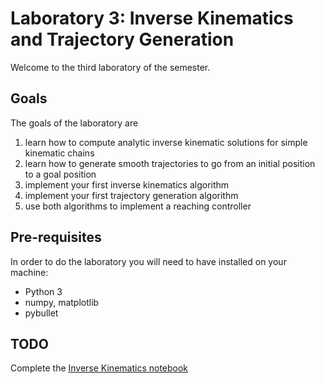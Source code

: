 # Laboratory 3: Inverse Kinematics and Trajectory Generation

Welcome to the third laboratory of the semester. 

## Goals
The goals of the laboratory are
1. learn how to compute analytic inverse kinematic solutions for simple kinematic chains
2. learn how to generate smooth trajectories to go from an initial position to a goal position
3. implement your first inverse kinematics algorithm
4. implement your first trajectory generation algorithm
4. use both algorithms to implement a reaching controller


## Pre-requisites
In order to do the laboratory you will need to have installed on your machine:
* Python 3
* numpy, matplotlib 
* pybullet


## TODO
Complete the [Inverse Kinematics notebook](Inverse_Kinematics.ipynb)
